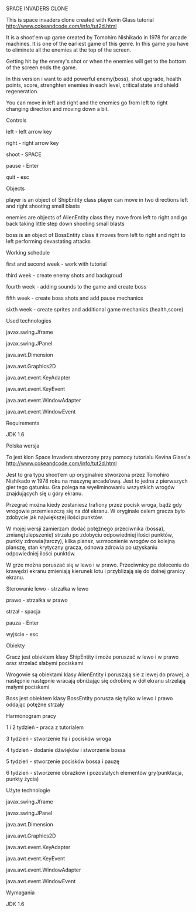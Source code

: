 SPACE INVADERS CLONE

This is space invaders clone created with Kevin Glass tutorial
http://www.cokeandcode.com/info/tut2d.html

It is a shoot'em up game created by Tomohiro Nishikado in 1978 for arcade machines. It is one of the earliest game of this genre. In this game you have to eliminete all the enemies at the top of the screen. 

Getting hit by the enemy's shot or when the enemies will get to the bottom of the screen ends the game.

In this version i want to add powerful enemy(boss), shot upgrade, health points, score, strenghten enemies in each level, critical state and shield regeneration.

You can move in left and right and the enemies go from left to right changing direction and moving down a bit.

Controls 

left - left arrow key

right - right arrow key

shoot - SPACE

pause - Enter

quit - esc

Objects

player is an object of ShipEntity class player can move in two directions left and right shooting small blasts

enemies are objects of AlienEntity class they move from left to right and go back taking little step down shooting small blasts

boss is an object of BossEntity class it moves from left to right and right to left performing devastating attacks

Working schedule

first and second week - work with tutorial

third week - create enemy shots and backgroud

fourth week - adding sounds to the game and create boss

fifth week - create boss shots and add pause mechanics

sixth week - create sprites and additional game mechanics (health,score)

Used technologies

javax.swing.Jframe

javax.swing.JPanel

java.awt.Dimension

java.awt.Graphics2D

java.awt.event.KeyAdapter

java.awt.event.KeyEvent

java.awt.event.WindowAdapter

java.awt.event.WindowEvent

Requirements

JDK 1.6

Polska wersja

To jest klon Space Invaders stworzony przy pomocy tutorialu Kevina Glass'a
http://www.cokeandcode.com/info/tut2d.html

Jest to gra typu shoot’em up oryginalnie stworzona przez Tomohiro Nishikado w 1978 roku na maszynę arcade’ową. Jest to jedna z pierwszych gier tego gatunku. Gra polega na wyeliminowaniu wszystkich wrogów znajdujących się u góry ekranu. 

Przegrać można kiedy zostaniesz trafiony przez pocisk wroga, bądź gdy wrogowie przemieszczą się na dół ekranu. W oryginale celem gracza było zdobycie jak największej ilości punktów. 

W mojej wersji zamierzam dodać potężnego przeciwnika (bossa), zmianę(ulepszenie) strzału po zdobyciu odpowiedniej ilości punktów, punkty zdrowia(tarczy), kilka plansz, wzmocnienie wrogów co kolejną planszę, stan krytyczny gracza, odnowa zdrowia po uzyskaniu odpowiedniej ilości punktów. 

W grze można poruszać się w lewo i w prawo. Przeciwnicy po doleceniu do krawędzi ekranu zmieniają kierunek lotu i przybliżają się do dolnej granicy ekranu.

Sterowanie
lewo - strzałka w lewo

prawo - strzałka w prawo

strzał - spacja

pauza - Enter

wyjście - esc

Obiekty

Gracz jest obiektem klasy ShipEntity i może poruszać w lewo i w prawo oraz strzelać słabymi pociskami

Wrogowie są obiektami klasy AlienEntity i poruszają sie z lewej do prawej, a następnie następnie wracają obniżając się odrobinę w dół ekranu strzelają małymi pociskami

Boss jest obiektem klasy BossEntity porusza się tylko w lewo i prawo oddając potężne strzały

Harmonogram pracy

1 i 2 tydzień - praca z tutorialem

3 tydzień - stworzenie tła i pocisków wroga

4 tydzień - dodanie dźwięków i stworzenie bossa

5 tydzień - stworzenie pocisków bossa i pauzę

6 tydzień - stworzenie obrazków i pozostałych elementów gry(punktacja, punkty życia)

Użyte technologie

javax.swing.Jframe

javax.swing.JPanel

java.awt.Dimension

java.awt.Graphics2D

java.awt.event.KeyAdapter

java.awt.event.KeyEvent

java.awt.event.WindowAdapter

java.awt.event.WindowEvent

Wymagania

JDK 1.6

